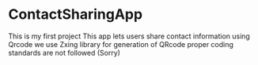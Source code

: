 # ContactSharingApp

This is my first project 
This app lets users share contact information using Qrcode
we use Zxing library for generation of QRcode 
proper coding standards are not followed (Sorry)
